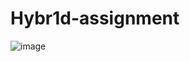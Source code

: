 # Hybr1d-assignment

![image](https://user-images.githubusercontent.com/4308707/200153766-20dc91b9-666d-48d5-9860-b852013e0d1b.png)
